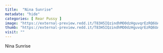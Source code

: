 ```yaml
---
title:  "Nina Sunrise"
metadate: "hide"
categories: [ Rear Pussy ]
image: "https://external-preview.redd.it/T83H5IQzindhMO0dzHguvqrEzRQ6UAzrTw4RQ_26Azk.jpg?auto=webp&s=95b0794969ef8d07866c0d6fe93a4678964b4956"
thumb: "https://external-preview.redd.it/T83H5IQzindhMO0dzHguvqrEzRQ6UAzrTw4RQ_26Azk.jpg?width=1080&crop=smart&auto=webp&s=0e0a94b802fc14836694c76571a731ef4e6d0179"
visit: ""
---
```

Nina Sunrise
